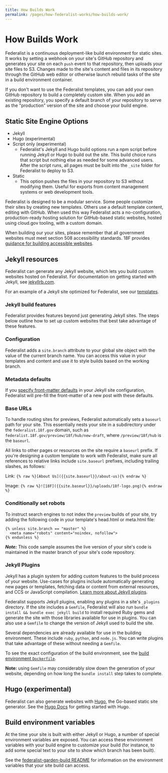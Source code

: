 ```yaml
---
title: How Builds Work
permalink: /pages/how-federalist-works/how-builds-work/
---
```


# How Builds Work

Federalist is a continuous deployment-like build environment for static sites. It works by setting a webhook on your site's GitHub repository and generates your site on each `push` event to that repository, then uploads your site files to S3. Changes made to the site's content and files in its repository through the GitHub web editor or otherwise launch rebuild tasks of the site in a build environment container.

If you don't want to use the Federalist templates, you can add your own GitHub repository to build a completely custom site. When you add an existing repository, you specify a default branch of your repository to serve as the "production" version of the site and choose your build engine.

## Static Site Engine Options

 - Jekyll
 - Hugo (experimental)
 - Script only (experimental)
   - Federalist's Jekyll and Hugo build options run a npm script before running Jekyll or Hugo to build out the site. This build choice runs that script but nothing else as needed for some advanced users. After the script runs, all pages must be built into the `_site` folder for Federalist to deploy to S3.
 - Static
   - This option pushes the files in your repository to S3 without modifying them. Useful for exports from content management systems or web development tools.

Federalist is designed to be a modular service. Some people customize their sites by creating new templates. Others use a default template content, editing with GitHub. When used this way Federalist acts a no-configuration, production-ready hosting solution for GitHub-based static websites, hosted using cloud.gov tooling, with a custom domain.

When building our your sites, please remember that all government websites must meet section 508 accessibility standards. 18F provides [guidance for building accessible websites](https://accessibility.18f.gov/).

## Jekyll resources

Federalist can generate any Jekyll website, which lets you build custom websites hosted on Federalist. For documentation on getting started with Jekyll, see [jekyllrb.com](http://jekyllrb.com/).

For an example of a Jekyll site optimized for Federalist, see our [templates]({{site.baseurl}}/pages/using-federalist/templates/).

### Jekyll build features

Federalist provides features beyond just generating Jekyll sites. The steps below outline how to set up custom websites that best take advantage of these features.

### Configuration

Federalist adds a `site.branch` attribute to your global site object with the value of the current branch name. You can access this value in your templates and content and use it to style builds based on the working branch.

### Metadata defaults

If you [specify front-matter defaults](http://jekyllrb.com/docs/configuration/#front-matter-defaults) in your Jekyll site configuration, Federalist will pre-fill the front-matter of a new post with these defaults.

### Base URLs

To handle routing sites for previews, Federalist automatically sets a `baseurl` path for your site. This essentially nests your site in a subdirectory under the `federalist.18f.gov` domain, such as `federalist.18f.gov/preview/18f/hub/new-draft`, where `/preview/18f/hub` is the `baseurl`.

All links to other pages or resources on the site require a `baseurl` prefix. If you're designing a custom template to work with Federalist, make sure all references to relative links include `site.baseurl` prefixes, including trailing slashes, as follows:

Link: `{% raw %}[About Us]({{site.baseurl}}/about-us){% endraw %}`

Image: `{% raw %}![18F]({{site.baseurl}}/uploads/18f-logo.png){% endraw %}`

### Conditionally set robots

To instruct search engines to not index the `preview` builds of your site, try adding the following code in your template's head.html or meta.html file:
```
{% unless site.branch == "master" %}
  <meta name="robots" content="noindex, nofollow">
{% endunless %}
```
***Note:*** This code sample assumes the live version of your site's code is maintained in the master branch of your site's code repository.

### Jekyll Plugins

Jekyll has a plugin system for adding custom features to the build process of your website. Use-cases for plugins include automatically generating new pages or templates, fetching data or content from external resources, and CCS or JavaScript compilation. [Learn more about Jekyll plugins](http://jekyllrb.com/docs/plugins/).

Federalist supports Jekyll plugins, enabling any plugins in a site's `_plugins` directory. If the site includes a `Gemfile`, Federalist will also run `bundle install && bundle exec jekyll build` to install required Ruby gems and generate the site with those libraries available for use in plugins. You can also use a `Gemfile` to change the version of Jekyll used to build the site.

Several dependencies are already available for use in the building environment. These include `ruby`, `python`, and `node.js`. You can write plugins that take advantage of these without needing a `Gemfile`.

To see the exact configuration of the build environment, see the [build environment `Dockerfile`](https://github.com/18F/federalist-garden-build/blob/master/Dockerfile).

**Note:** using `Gemfile` may considerably slow down the generation of your website, depending on how long the `bundle install` step takes to complete.

## Hugo (experimental)

Federalist can also generate websites with [Hugo](http://gohugo.io/), the Go-based static site generator. See the [Hugo Docs](https://gohugo.io/documentation/) for getting started with Hugo.

## Build environment variables

At the time your site is built with either Jekyll or Hugo, a number of special environment variables are exposed. You can access these environment variables with your build engine to customize your build (for instance, to add some special text to your site to show which branch has been built).

See the [federalist-garden-build README](https://github.com/18f/federalist-garden-build#variables-exposed-during-builds) for information on the environment variables that your site build can access.
